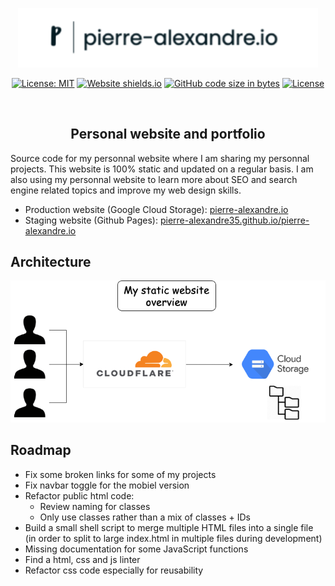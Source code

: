 <p align="center"><a href="https://pierre-alexandre.io" target="_blank" rel="noopener noreferrer"><img width="480" src="docs/logo.png" alt="pierre-alexandre.io logo"></a></p>


<p align="center">
  <a href="https://opensource.org/licenses/MIT"><img src="https://img.shields.io/badge/License-MIT-yellow.svg" alt="License: MIT"></a>
  <a href="http://pierre-alexandre.io/" alt="Coverage Status"></a>
  <a href="https://npmcharts.com/compare/vue?minimal=true"><img src="https://img.shields.io/website.svg?color=ff69b4&url=https://pierre-alexandre.io/" alt="Website shields.io"></a>
  <a href="https://shields.io/"><img src="https://img.shields.io/github/languages/code-size/Pierre-Alexandre35/Personal_website?color=blue" alt="GitHub code size in bytes"></a>
  <a href="https://www.npmjs.com/package/vue"><img src="https://img.shields.io/npm/l/vue.svg?sanitize=true" alt="License"></a>
  <br>
</p>
<br>

<h2 align="center">Personal website and portfolio</h2>

Source code for my personnal website where I am sharing my personnal projects. 
This website is 100% static and updated on a regular basis. I am also using my personnal website to learn more about SEO and search engine related topics and improve my web design skills.  
- Production website (Google Cloud Storage): [pierre-alexandre.io](https://pierre-alexandre.io)
- Staging website (Github Pages): [pierre-alexandre35.github.io/pierre-alexandre.io](https://pierre-alexandre35.github.io/pierre-alexandre.io/public_html/)

## Architecture

![alt text](docs/architecture.png)


## Roadmap
- Fix some broken links for some of my projects
- Fix navbar toggle for the mobiel version
- Refactor public html code:
    - Review naming for classes
    - Only use classes rather than a mix of classes + IDs
- Build a small shell script to merge multiple HTML files into a single file (in order to split to large index.html in multiple files during development)
- Missing documentation for some JavaScript functions
- Find a html, css and js linter
- Refactor css code especially for reusability
